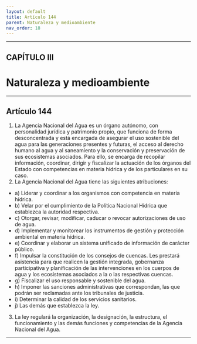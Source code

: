 ```yaml
---
layout: default
title: Artículo 144
parent: Naturaleza y medioambiente
nav_order: 18
---
```


---

## CAPÍTULO III
# Naturaleza y medioambiente

---

## Artículo 144

1. La Agencia Nacional del Agua es un órgano autónomo, con personalidad jurídica y patrimonio propio, que funciona de forma desconcentrada y está encargada de asegurar el uso sostenible del agua para las generaciones presentes y futuras, el acceso al derecho humano al agua y al saneamiento y
la conservación y preservación de sus ecosistemas asociados. Para ello, se encarga de recopilar información, coordinar, dirigir y fiscalizar la actuación de los órganos del Estado con competencias en materia hídrica y de los particulares en su caso.
2. La Agencia Nacional del Agua tiene las siguientes atribuciones:
- a) Liderar y coordinar a los organismos con competencia en materia hídrica.
- b) Velar por el cumplimiento de la Política Nacional Hídrica que establezca la autoridad respectiva.
- c) Otorgar, revisar, modificar, caducar o revocar autorizaciones de uso de agua.
- d) Implementar y monitorear los instrumentos de gestión y protección ambiental en materia hídrica.
- e) Coordinar y elaborar un sistema unificado de información de carácter público.
- f) Impulsar la constitución de los consejos de cuencas. Les prestará asistencia para que realicen la gestión integrada, gobernanza participativa y planificación de las intervenciones en los cuerpos de agua y los ecosistemas asociados a la o las respectivas cuencas.
- g) Fiscalizar el uso responsable y sostenible del agua.
- h) Imponer las sanciones administrativas que correspondan, las que podrán ser reclamadas ante los tribunales de justicia.
- i) Determinar la calidad de los servicios sanitarios.
- j) Las demás que establezca la ley.
3. La ley regulará la organización, la designación, la estructura, el funcionamiento y las demás funciones y competencias de la Agencia Nacional del Agua.

---
